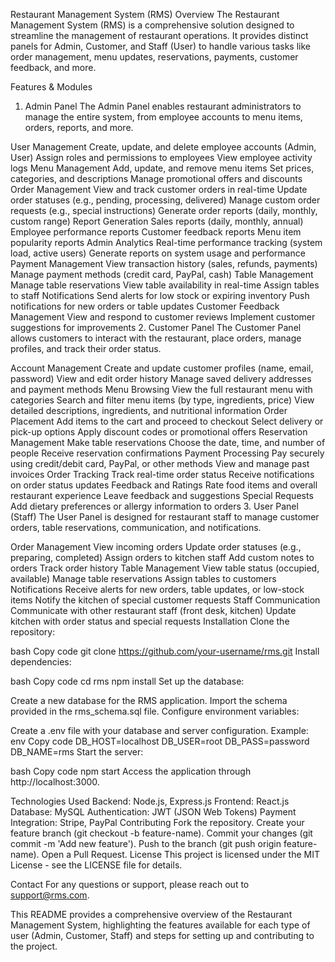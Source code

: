 Restaurant Management System (RMS)
Overview
The Restaurant Management System (RMS) is a comprehensive solution designed to streamline the management of restaurant operations. It provides distinct panels for Admin, Customer, and Staff (User) to handle various tasks like order management, menu updates, reservations, payments, customer feedback, and more.

Features & Modules
1. Admin Panel
The Admin Panel enables restaurant administrators to manage the entire system, from employee accounts to menu items, orders, reports, and more.

User Management
Create, update, and delete employee accounts (Admin, User)
Assign roles and permissions to employees
View employee activity logs
Menu Management
Add, update, and remove menu items
Set prices, categories, and descriptions
Manage promotional offers and discounts
Order Management
View and track customer orders in real-time
Update order statuses (e.g., pending, processing, delivered)
Manage custom order requests (e.g., special instructions)
Generate order reports (daily, monthly, custom range)
Report Generation
Sales reports (daily, monthly, annual)
Employee performance reports
Customer feedback reports
Menu item popularity reports
Admin Analytics
Real-time performance tracking (system load, active users)
Generate reports on system usage and performance
Payment Management
View transaction history (sales, refunds, payments)
Manage payment methods (credit card, PayPal, cash)
Table Management
Manage table reservations
View table availability in real-time
Assign tables to staff
Notifications
Send alerts for low stock or expiring inventory
Push notifications for new orders or table updates
Customer Feedback Management
View and respond to customer reviews
Implement customer suggestions for improvements
2. Customer Panel
The Customer Panel allows customers to interact with the restaurant, place orders, manage profiles, and track their order status.

Account Management
Create and update customer profiles (name, email, password)
View and edit order history
Manage saved delivery addresses and payment methods
Menu Browsing
View the full restaurant menu with categories
Search and filter menu items (by type, ingredients, price)
View detailed descriptions, ingredients, and nutritional information
Order Placement
Add items to the cart and proceed to checkout
Select delivery or pick-up options
Apply discount codes or promotional offers
Reservation Management
Make table reservations
Choose the date, time, and number of people
Receive reservation confirmations
Payment Processing
Pay securely using credit/debit card, PayPal, or other methods
View and manage past invoices
Order Tracking
Track real-time order status
Receive notifications on order status updates
Feedback and Ratings
Rate food items and overall restaurant experience
Leave feedback and suggestions
Special Requests
Add dietary preferences or allergy information to orders
3. User Panel (Staff)
The User Panel is designed for restaurant staff to manage customer orders, table reservations, communication, and notifications.

Order Management
View incoming orders
Update order statuses (e.g., preparing, completed)
Assign orders to kitchen staff
Add custom notes to orders
Track order history
Table Management
View table status (occupied, available)
Manage table reservations
Assign tables to customers
Notifications
Receive alerts for new orders, table updates, or low-stock items
Notify the kitchen of special customer requests
Staff Communication
Communicate with other restaurant staff (front desk, kitchen)
Update kitchen with order status and special requests
Installation
Clone the repository:

bash
Copy code
git clone https://github.com/your-username/rms.git
Install dependencies:

bash
Copy code
cd rms
npm install
Set up the database:

Create a new database for the RMS application.
Import the schema provided in the rms_schema.sql file.
Configure environment variables:

Create a .env file with your database and server configuration.
Example:
env
Copy code
DB_HOST=localhost
DB_USER=root
DB_PASS=password
DB_NAME=rms
Start the server:

bash
Copy code
npm start
Access the application through http://localhost:3000.

Technologies Used
Backend: Node.js, Express.js
Frontend: React.js
Database: MySQL
Authentication: JWT (JSON Web Tokens)
Payment Integration: Stripe, PayPal
Contributing
Fork the repository.
Create your feature branch (git checkout -b feature-name).
Commit your changes (git commit -m 'Add new feature').
Push to the branch (git push origin feature-name).
Open a Pull Request.
License
This project is licensed under the MIT License - see the LICENSE file for details.

Contact
For any questions or support, please reach out to support@rms.com.

This README provides a comprehensive overview of the Restaurant Management System, highlighting the features available for each type of user (Admin, Customer, Staff) and steps for setting up and contributing to the project.






